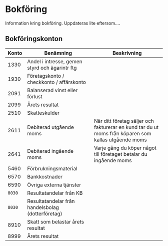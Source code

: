 # Bokföring

Information kring bokföring. Uppdateras lite eftersom....

## Bokföringskonton

| Konto   | Benämning                                         | Beskrivning |
|---------|---------------------------------------------------|---|
| 1330    | Andel i intresse, gemen styrd och ägarintr ftg    |   |
| 1930    | Företagskonto / checkkonto / affärskonto          |   |
| 2091    | Balanserad vinst eller förlust                    |   |
| 2099    | Årets resultat                                    |   |
| 2510    | Skatteskulder                                     |   |
| 2611    | Debiterad utgående moms                           | När ditt företag säljer och fakturerar en kund tar du ut moms från köparen som kallas utgående moms |
| 2641    | Debiterad ingående moms                           | Varje gång du köper något till företaget betalar du ingående moms |
| 5460    | Förbrukningsmaterial                              |   |
| 6570    | Bankkostnader                                     |   |
| 6590    | Övriga externa tjänster                           |   |
| `8030`  | Resultatandelar från KB                           |   |
| `8030`  | Resultatandelar från handelsbolag (dotterföretag) |   |
| 8910    | Skatt som belastar årets resultat                 |   |
| 8999    | Årets resultat                                    |   |
